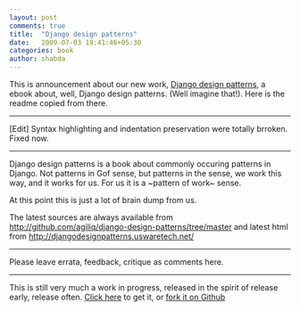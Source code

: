 ```yaml
---
layout: post
comments: true
title:  "Django design patterns"
date:   2009-07-03 19:41:46+05:30
categories: book
author: shabda
---
```

This is announcement about our new work, [Django design patterns](http://djangodesignpatterns.uswaretech.net/), a ebook about, well, Django design patterns. (Well imagine that!). Here is the readme copied from there.

-------
[Edit] Syntax highlighting and indentation preservation were totally brroken. Fixed now.

-------

Django design patterns is a book about commonly occuring patterns in Django. Not
patterns in Gof sense, but patterns in the sense, we work this way, and it works
for us. For us it is a ~pattern of work~ sense.

At this point this is just a lot of brain dump from us.

The latest sources are always available from
http://github.com/agiliq/django-design-patterns/tree/master
and latest html from http://djangodesignpatterns.uswaretech.net/

-------

Please leave errata, feedback, critique as comments here.

-----------
This is still very much a work in progress, released in the spirit of release early, release often. [Click here](http://djangodesignpatterns.uswaretech.net/) to get it, or [fork it on Github](http://github.com/agiliq/django-design-patterns/tree/master)



